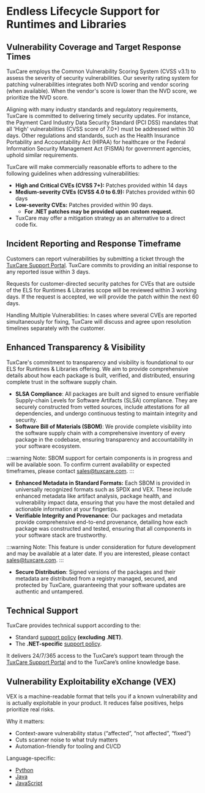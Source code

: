 <!-- markdownlint-disable MD029 MD024 MD036 -->

# Endless Lifecycle Support for Runtimes and Libraries

<ELSTechnology />

## Vulnerability Coverage and Target Response Times

TuxCare employs the Common Vulnerability Scoring System (CVSS v3.1) to assess the severity of security vulnerabilities. Our severity rating system for patching vulnerabilities integrates both NVD scoring and vendor scoring (when available). When the vendor's score is lower than the NVD score, we prioritize the NVD score.

Aligning with many industry standards and regulatory requirements, TuxCare is committed to delivering timely security updates. For instance, the Payment Card Industry Data Security Standard (PCI DSS) mandates that all 'High' vulnerabilities (CVSS score of 7.0+) must be addressed within 30 days. Other regulations and standards, such as the Health Insurance Portability and Accountability Act (HIPAA) for healthcare or the Federal Information Security Management Act (FISMA) for government agencies, uphold similar requirements.

TuxCare will make commercially reasonable efforts to adhere to the following guidelines when addressing vulnerabilities:

* **High and Critical CVEs (CVSS 7+):** Patches provided within 14 days
* **Medium-severity CVEs (CVSS 4.0 to 6.9):** Patches provided within 60 days
* **Low-severity CVEs:** Patches provided within 90 days.
  * **For .NET patches may be provided upon custom request.** 
* TuxCare may offer a mitigation strategy as an alternative to a direct code fix.

## Incident Reporting and Response Timeframe

Customers can report vulnerabilities by submitting a ticket through the [TuxCare Support Portal](https://tuxcare.com/support-portal/). TuxCare commits to providing an initial response to any reported issue within 3 days.

Requests for customer-directed security patches for CVEs that are outside of the ELS for Runtimes & Libraries scope will be reviewed within 3 working days. If the request is accepted, we will provide the patch within the next 60 days.

Handling Multiple Vulnerabilities: In cases where several CVEs are reported simultaneously for fixing, TuxCare will discuss and agree upon resolution timelines separately with the customer.

## Enhanced Transparency & Visibility

TuxCare's commitment to transparency and visibility is foundational to our ELS for Runtimes & Libraries offering. We aim to provide comprehensive details about how each package is built, verified, and distributed, ensuring complete trust in the software supply chain.

* **SLSA Compliance**: All packages are built and signed to ensure verifiable Supply-chain Levels for Software Artifacts (SLSA) compliance. They are securely constructed from vetted sources, include attestations for all dependencies, and undergo continuous testing to maintain integrity and security.
* **Software Bill of Materials (SBOM)**: We provide complete visibility into the software supply chain with a comprehensive inventory of every package in the codebase, ensuring transparency and accountability in your software ecosystem.

:::warning
Note: SBOM support for certain components is in progress and will be available soon. To confirm current availability or expected timeframes, please contact [sales@tuxcare.com](mailto:sales@tuxcare.com).
:::

* **Enhanced Metadata in Standard Formats:** Each SBOM is provided in universally recognized formats such as SPDX and VEX. These include enhanced metadata like artifact analysis, package health, and vulnerability impact data, ensuring that you have the most detailed and actionable information at your fingertips.
* **Verifiable Integrity and Provenance**: Our packages and metadata provide comprehensive end-to-end provenance, detailing how each package was constructed and tested, ensuring that all components in your software stack are trustworthy.

:::warning
Note: This feature is under consideration for future development and may be available at a later date. If you are interested, please contact [sales@tuxcare.com](mailto:sales@tuxcare.com).
:::

* **Secure Distribution**: Signed versions of the packages and their metadata are distributed from a registry managed, secured, and protected by TuxCare, guaranteeing that your software updates are authentic and untampered.

## Technical Support

TuxCare provides technical support according to the:
* Standard [support policy](https://tuxcare.com/TuxCare-support-policy.pdf) **(excluding .NET)**.
* The **.NET-specific** [support policy](https://tuxcare.com/TuxCare-els-windows-support-policy.pdf).

It delivers 24/7/365 access to the TuxCare’s support team through the [TuxCare Support Portal](https://tuxcare.com/support-portal/) and to the TuxCare’s online knowledge base. 

## Vulnerability Exploitability eXchange (VEX) 

VEX is a machine-readable format that tells you if a known vulnerability and is actually exploitable in your product. It reduces false positives, helps prioritize real risks.
 
Why it matters: 

- Context-aware vulnerability status (“affected”, “not affected”, “fixed”)
- Cuts scanner noise to what truly matters
- Automation-friendly for tooling and CI/CD
  
Language-specific: 

- [Python](https://security.tuxcare.com/vex/cyclonedx/els_lang_python/)
- [Java](https://security.tuxcare.com/vex/cyclonedx/els_lang_java/)
- [JavaScript](https://security.tuxcare.com/vex/cyclonedx/els_lang_javascript/)
